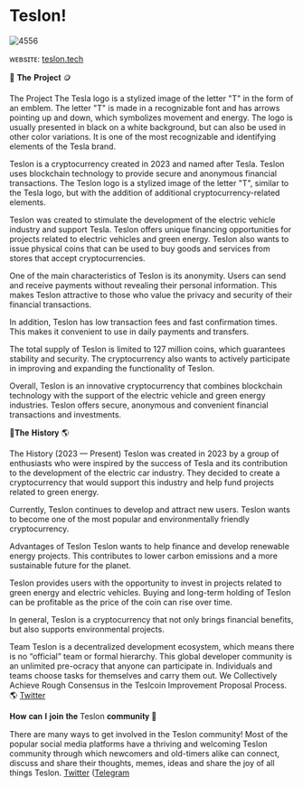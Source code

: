 # Teslon!
![4556](https://github.com/Teslonnet/Teslon/assets/142211890/bd28533d-91b6-4c7c-9e05-8b15082ff9a6)


ᴡᴇʙsɪᴛᴇ: [teslon.tech](https://teslon.tech)


 🔗 𝐓𝐡𝐞 𝐏𝐫𝐨𝐣𝐞𝐜𝐭 🪙

The Project
The Tesla logo is a stylized image of the letter "T" in the form of an emblem. The letter "T" is made in a recognizable font and has arrows pointing up and down, which symbolizes movement and energy. The logo is usually presented in black on a white background, but can also be used in other color variations. It is one of the most recognizable and identifying elements of the Tesla brand.

Teslon is a cryptocurrency created in 2023 and named after Tesla. Teslon uses blockchain technology to provide secure and anonymous financial transactions. The Teslon logo is a stylized image of the letter "T", similar to the Tesla logo, but with the addition of additional cryptocurrency-related elements.

Teslon was created to stimulate the development of the electric vehicle industry and support Tesla. Teslon offers unique financing opportunities for projects related to electric vehicles and green energy. Teslon also wants to issue physical coins that can be used to buy goods and services from stores that accept cryptocurrencies.

One of the main characteristics of Teslon is its anonymity. Users can send and receive payments without revealing their personal information. This makes Teslon attractive to those who value the privacy and security of their financial transactions.

In addition, Teslon has low transaction fees and fast confirmation times. This makes it convenient to use in daily payments and transfers.

The total supply of Teslon is limited to 127 million coins, which guarantees stability and security. The cryptocurrency also wants to actively participate in improving and expanding the functionality of Teslon.

Overall, Teslon is an innovative cryptocurrency that combines blockchain technology with the support of the electric vehicle and green energy industries. Teslon offers secure, anonymous and convenient financial transactions and investments.

🔗𝐓𝐡𝐞 𝐇𝐢𝐬𝐭𝐨𝐫𝐲 🌎

The History (2023 — Present)
Teslon was created in 2023 by a group of enthusiasts who were inspired by the success of Tesla and its contribution to the development of the electric car industry. They decided to create a cryptocurrency that would support this industry and help fund projects related to green energy.

Currently, Teslon continues to develop and attract new users. Teslon wants to become one of the most popular and environmentally friendly cryptocurrency.

Advantages of Teslon
Teslon wants to help finance and develop renewable energy projects. This contributes to lower carbon emissions and a more sustainable future for the planet.

Teslon provides users with the opportunity to invest in projects related to green energy and electric vehicles. Buying and long-term holding of Teslon can be profitable as the price of the coin can rise over time.

In general, Teslon is a cryptocurrency that not only brings financial benefits, but also supports environmental projects.


Team
Teslon is a decentralized development ecosystem, which means there is no “official” team or formal hierarchy. This global developer community is an unlimited pre-ocracy that anyone can participate in. Individuals and teams choose tasks for themselves and carry them out. We Collectively Achieve Rough Consensus in the Teslcoin Improvement Proposal Process. 🌎 [Twitter](https://twitter.com/Teslonnet?t=GW96tSvIKyWb3Vca8NxW-w&s=09)

𝐇𝐨𝐰 𝐜𝐚𝐧 𝐈 𝐣𝐨𝐢𝐧 𝐭𝐡𝐞 Teslon 𝐜𝐨𝐦𝐦𝐮𝐧𝐢𝐭𝐲 👥

There are many ways to get involved in the Teslon community! Most of the popular social media platforms have a thriving and welcoming Teslon community through which newcomers and old-timers alike can connect, discuss and share their thoughts, memes, ideas and share the joy of all things Teslon. [Twitter](https://twitter.com/Teslonnet?t=GW96tSvIKyWb3Vca8NxW-w&s=09) ([Telegram](https://t.me/teslontech)

